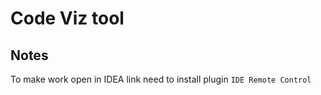 # Code Viz tool

## Notes
To make work open in IDEA link need to install plugin `IDE Remote Control`